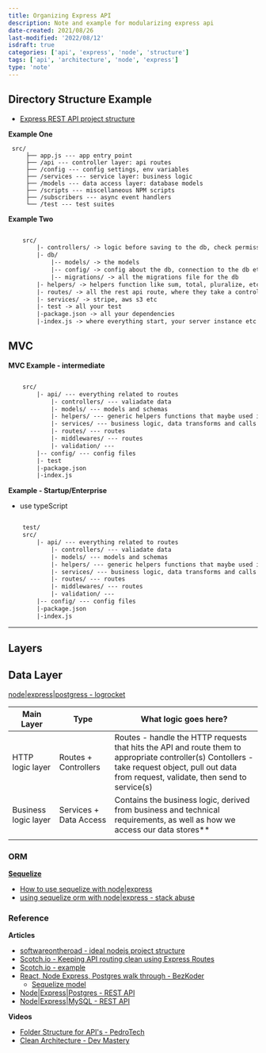 ```yaml
---
title: Organizing Express API
description: Note and example for modularizing express api
date-created: 2021/08/26
last-modified: '2022/08/12'
isdraft: true
categories: ['api', 'express', 'node', 'structure']
tags: ['api', 'architecture', 'node', 'express']
type: 'note'
---
```


## Directory Structure Example

- [Express REST API project structure](https://www.coreycleary.me/project-structure-for-an-express-rest-api-when-there-is-no-standard-way)

**Example One**

```
 src/
	 ├── app.js --- app entry point
	 ├── /api --- controller layer: api routes
	 ├── /config --- config settings, env variables
	 ├── /services --- service layer: business logic
	 ├── /models --- data access layer: database models
	 ├── /scripts --- miscellaneous NPM scripts
	 ├── /subscribers --- async event handlers
	 └── /test --- test suites
```

**Example Two**

```txt

	src/
		|- controllers/ -> logic before saving to the db, check permission, etc..
		|- db/
			|-- models/ -> the models
			|-- config/ -> config about the db, connection to the db etc
			|-- migrations/ -> all the migrations file for the db
		|- helpers/ -> helpers function like sum, total, pluralize, etc
		|- routes/ -> all the rest api route, where they take a controller as callback
		|- services/ -> stripe, aws s3 etc
		|- test -> all your test
		|-package.json -> all your dependencies
		|-index.js -> where everything start, your server instance etc

```

## MVC

**MVC Example - intermediate**

```txt

	src/
		|- api/ --- everything related to routes
			|- controllers/ --- valiadate data
			|- models/ --- models and schemas
			|- helpers/ --- generic helpers functions that maybe used in many places
			|- services/ --- business logic, data transforms and calls to the database
			|- routes/ --- routes
			|- middlewares/ --- routes
			|- validation/ ---
		|-- config/ --- config files
		|- test
		|-package.json
		|-index.js

```

**Example - Startup/Enterprise**

- use typeScript

```txt

	test/
	src/
		|- api/ --- everything related to routes
			|- controllers/ --- valiadate data
			|- models/ --- models and schemas
			|- helpers/ --- generic helpers functions that maybe used in many places
			|- services/ --- business logic, data transforms and calls to the database
			|- routes/ --- routes
			|- middlewares/ --- routes
			|- validation/ ---
		|-- config/ --- config files
		|-package.json
		|-index.js

```

---

## Layers

## Data Layer

[node|express|postgress - logrocket](https://blog.logrocket.com/nodejs-expressjs-postgresql-crud-rest-api-example/)

| Main Layer           | Type                   | What logic goes here?                                                                                                                                                                           |
| -------------------- | ---------------------- | ----------------------------------------------------------------------------------------------------------------------------------------------------------------------------------------------- |
| HTTP logic layer     | Routes + Controllers   | Routes - handle the HTTP requests that hits the API and route them to appropriate controller(s) Contollers - take request object, pull out data from request, validate, then send to service(s) |
| Business logic layer | Services + Data Access | Contains the business logic, derived from business and technical requirements, as well as how we access our data stores\*\*                                                                     |
|                      |                        |                                                                                                                                                                                                 |

### ORM

[**Sequelize**](https://sequelize.org/v7/manual/model-basics.html#concept)

- [How to use sequelize with node|express](https://www.codementor.io/@mirko0/how-to-use-sequelize-with-node-and-express-i24l67cuz)
- [using sequelize orm with node|express - stack abuse](https://stackabuse.com/using-sequelize-orm-with-nodejs-and-express/)

### Reference

**Articles**

- [softwareontheroad - ideal nodejs project structure ](https://softwareontheroad.com/ideal-nodejs-project-structure/)
- [Scotch.io - Keeping API routing clean using Express Routes](https://scotch.io/tutorials/keeping-api-routing-clean-using-express-routers)
- [Scotch.io - example](https://github.com/searsaw/express-routing-example/)
- [React, Node Express, Postgres walk through - BezKoder](https://www.bezkoder.com/node-express-sequelize-postgresql/)
  - [Sequelize model](https://www.bezkoder.com/react-node-express-postgresql/#Define_the_Sequelize_Model)
- [Node|Express|Postgres - REST API ](https://www.taniarascia.com/node-express-postgresql-heroku/)
- [Node|Express|MySQL - REST API](https://blog.logrocket.com/build-rest-api-node-express-mysql/)

**Videos**

- [Folder Structure for API's - PedroTech](https://www.youtube.com/watch?v=oNlMrpnUSFE)
- [Clean Architecture - Dev Mastery](https://www.youtube.com/watch?v=CnailTcJV_U)
